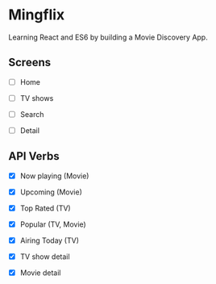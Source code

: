 # Mingflix

Learning React and ES6 by building a Movie Discovery App.

## Screens

- [ ] Home
- [ ] TV shows
- [ ] Search
- [ ] Detail


## API Verbs

- [x] Now playing (Movie)
- [x] Upcoming (Movie)
- [x] Top Rated (TV)
- [x] Popular (TV, Movie)
- [x] Airing Today (TV)
- [x] TV show detail
- [x] Movie detail

